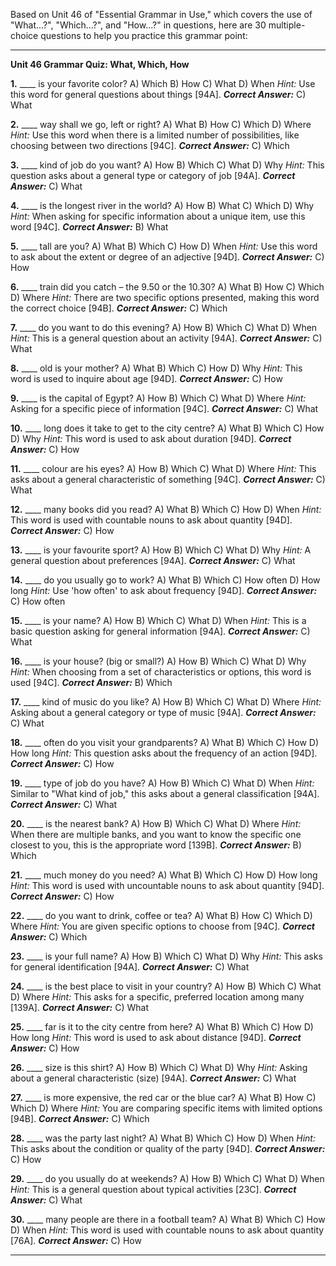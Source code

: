 Based on Unit 46 of "Essential Grammar in Use," which covers the use of "What...?", "Which...?", and "How...?" in questions, here are 30 multiple-choice questions to help you practice this grammar point:

---

**Unit 46 Grammar Quiz: What, Which, How**

**1.** ____ is your favorite color?
    A) Which
    B) How
    C) What
    D) When
    *Hint:* Use this word for general questions about things [94A].
    ***Correct Answer:*** C) What

**2.** ____ way shall we go, left or right?
    A) What
    B) How
    C) Which
    D) Where
    *Hint:* Use this word when there is a limited number of possibilities, like choosing between two directions [94C].
    ***Correct Answer:*** C) Which

**3.** ____ kind of job do you want?
    A) How
    B) Which
    C) What
    D) Why
    *Hint:* This question asks about a general type or category of job [94A].
    ***Correct Answer:*** C) What

**4.** ____ is the longest river in the world?
    A) How
    B) What
    C) Which
    D) Why
    *Hint:* When asking for specific information about a unique item, use this word [94C].
    ***Correct Answer:*** B) What

**5.** ____ tall are you?
    A) What
    B) Which
    C) How
    D) When
    *Hint:* Use this word to ask about the extent or degree of an adjective [94D].
    ***Correct Answer:*** C) How

**6.** ____ train did you catch – the 9.50 or the 10.30?
    A) What
    B) How
    C) Which
    D) Where
    *Hint:* There are two specific options presented, making this word the correct choice [94B].
    ***Correct Answer:*** C) Which

**7.** ____ do you want to do this evening?
    A) How
    B) Which
    C) What
    D) When
    *Hint:* This is a general question about an activity [94A].
    ***Correct Answer:*** C) What

**8.** ____ old is your mother?
    A) What
    B) Which
    C) How
    D) Why
    *Hint:* This word is used to inquire about age [94D].
    ***Correct Answer:*** C) How

**9.** ____ is the capital of Egypt?
    A) How
    B) Which
    C) What
    D) Where
    *Hint:* Asking for a specific piece of information [94C].
    ***Correct Answer:*** C) What

**10.** ____ long does it take to get to the city centre?
    A) What
    B) Which
    C) How
    D) Why
    *Hint:* This word is used to ask about duration [94D].
    ***Correct Answer:*** C) How

**11.** ____ colour are his eyes?
    A) How
    B) Which
    C) What
    D) Where
    *Hint:* This asks about a general characteristic of something [94C].
    ***Correct Answer:*** C) What

**12.** ____ many books did you read?
    A) What
    B) Which
    C) How
    D) When
    *Hint:* This word is used with countable nouns to ask about quantity [94D].
    ***Correct Answer:*** C) How

**13.** ____ is your favourite sport?
    A) How
    B) Which
    C) What
    D) Why
    *Hint:* A general question about preferences [94A].
    ***Correct Answer:*** C) What

**14.** ____ do you usually go to work?
    A) What
    B) Which
    C) How often
    D) How long
    *Hint:* Use 'how often' to ask about frequency [94D].
    ***Correct Answer:*** C) How often

**15.** ____ is your name?
    A) How
    B) Which
    C) What
    D) When
    *Hint:* This is a basic question asking for general information [94A].
    ***Correct Answer:*** C) What

**16.** ____ is your house? (big or small?)
    A) How
    B) Which
    C) What
    D) Why
    *Hint:* When choosing from a set of characteristics or options, this word is used [94C].
    ***Correct Answer:*** B) Which

**17.** ____ kind of music do you like?
    A) How
    B) Which
    C) What
    D) Where
    *Hint:* Asking about a general category or type of music [94A].
    ***Correct Answer:*** C) What

**18.** ____ often do you visit your grandparents?
    A) What
    B) Which
    C) How
    D) How long
    *Hint:* This question asks about the frequency of an action [94D].
    ***Correct Answer:*** C) How

**19.** ____ type of job do you have?
    A) How
    B) Which
    C) What
    D) When
    *Hint:* Similar to "What kind of job," this asks about a general classification [94A].
    ***Correct Answer:*** C) What

**20.** ____ is the nearest bank?
    A) How
    B) Which
    C) What
    D) Where
    *Hint:* When there are multiple banks, and you want to know the specific one closest to you, this is the appropriate word [139B].
    ***Correct Answer:*** B) Which

**21.** ____ much money do you need?
    A) What
    B) Which
    C) How
    D) How long
    *Hint:* This word is used with uncountable nouns to ask about quantity [94D].
    ***Correct Answer:*** C) How

**22.** ____ do you want to drink, coffee or tea?
    A) What
    B) How
    C) Which
    D) Where
    *Hint:* You are given specific options to choose from [94C].
    ***Correct Answer:*** C) Which

**23.** ____ is your full name?
    A) How
    B) Which
    C) What
    D) Why
    *Hint:* This asks for general identification [94A].
    ***Correct Answer:*** C) What

**24.** ____ is the best place to visit in your country?
    A) How
    B) Which
    C) What
    D) Where
    *Hint:* This asks for a specific, preferred location among many [139A].
    ***Correct Answer:*** C) What

**25.** ____ far is it to the city centre from here?
    A) What
    B) Which
    C) How
    D) How long
    *Hint:* This word is used to ask about distance [94D].
    ***Correct Answer:*** C) How

**26.** ____ size is this shirt?
    A) How
    B) Which
    C) What
    D) Why
    *Hint:* Asking about a general characteristic (size) [94A].
    ***Correct Answer:*** C) What

**27.** ____ is more expensive, the red car or the blue car?
    A) What
    B) How
    C) Which
    D) Where
    *Hint:* You are comparing specific items with limited options [94B].
    ***Correct Answer:*** C) Which

**28.** ____ was the party last night?
    A) What
    B) Which
    C) How
    D) When
    *Hint:* This asks about the condition or quality of the party [94D].
    ***Correct Answer:*** C) How

**29.** ____ do you usually do at weekends?
    A) How
    B) Which
    C) What
    D) When
    *Hint:* This is a general question about typical activities [23C].
    ***Correct Answer:*** C) What

**30.** ____ many people are there in a football team?
    A) What
    B) Which
    C) How
    D) When
    *Hint:* This word is used with countable nouns to ask about quantity [76A].
    ***Correct Answer:*** C) How

---